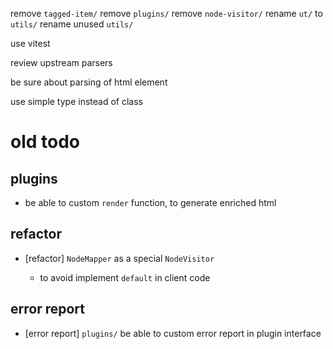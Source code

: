 remove `tagged-item/`
remove `plugins/`
remove `node-visitor/`
rename `ut/` to `utils/`
rename unused `utils/`

use vitest

review upstream parsers

be sure about parsing of html element

use simple type instead of class

# old todo

## plugins

- be able to custom `render` function, to generate enriched html

## refactor

- [refactor] `NodeMapper` as a special `NodeVisitor`

  - to avoid implement `default` in client code

## error report

- [error report] `plugins/` be able to custom error report in plugin interface
